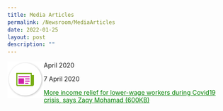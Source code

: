 ```yaml
---
title: Media Articles
permalink: /Newsroom/MediaArticles
date: 2022-01-25
layout: post
description: ""
---
```

<img align="left" src="/images/icons/ico_media_articles.png" class="PressReleaseIcon">

April 2020

7 April 2020

<a class="hyperlink" href="http://www.workfare.gov.sg/Media%20Articles/Documents/More%20income%20relief%20for%20lower-wage%20workers%20during%20Covid19%20crisis.pdf">More income relief for lower-wage workers during Covid19 crisis, says Zaqy Mohamad (600KB)</a>
<style>
a.hyperlink {
    color:green;
  }
a.hyperlink:hover {
    color:MediumVioletRed;
}
</style>
